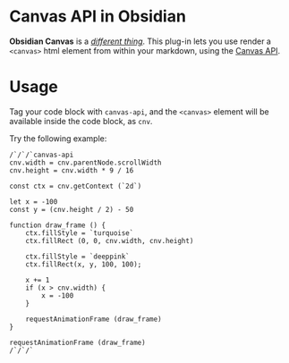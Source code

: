 # Canvas API in Obsidian

**Obsidian Canvas** is a *[different thing](https://obsidian.md/canvas)*.  This plug-in lets you use render a `<canvas>` html element from within your markdown, using the [Canvas API](https://developer.mozilla.org/en-US/docs/Web/API/Canvas_API).

# Usage

Tag your code block with `canvas-api`, and the `<canvas>` element will be available inside the code block, as `cnv`.

Try the following example:

```
/`/`/`canvas-api
cnv.width = cnv.parentNode.scrollWidth
cnv.height = cnv.width * 9 / 16

const ctx = cnv.getContext (`2d`)

let x = -100
const y = (cnv.height / 2) - 50

function draw_frame () {
	ctx.fillStyle = `turquoise`
	ctx.fillRect (0, 0, cnv.width, cnv.height)

	ctx.fillStyle = `deeppink`
	ctx.fillRect(x, y, 100, 100);
	
	x += 1
	if (x > cnv.width) {
		x = -100
	}
	
	requestAnimationFrame (draw_frame)
}

requestAnimationFrame (draw_frame)
/`/`/`
```